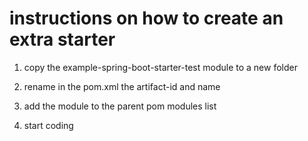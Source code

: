 # instructions on how to create an extra starter

1. copy the example-spring-boot-starter-test module to a new folder

2. rename in the pom.xml the artifact-id and name

3. add the module to the parent pom modules list

4. start coding